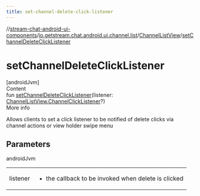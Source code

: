 ```yaml
---
title: set-channel-delete-click-listener
---
```

//[stream-chat-android-ui-components](../../../index.md)/[io.getstream.chat.android.ui.channel.list](../index.md)/[ChannelListView](index.md)/[setChannelDeleteClickListener](setChannelDeleteClickListener.md)



# setChannelDeleteClickListener  
[androidJvm]  
Content  
fun [setChannelDeleteClickListener](setChannelDeleteClickListener.md)(listener: [ChannelListView.ChannelClickListener](ChannelClickListener/index.md)?)  
More info  


Allows clients to set a click listener to be notified of delete clicks via channel actions or view holder swipe menu



## Parameters  
  
androidJvm  
  
| | |
|---|---|
| <a name="io.getstream.chat.android.ui.channel.list/ChannelListView/setChannelDeleteClickListener/#io.getstream.chat.android.ui.channel.list.ChannelListView.ChannelClickListener?/PointingToDeclaration/"></a>listener| <a name="io.getstream.chat.android.ui.channel.list/ChannelListView/setChannelDeleteClickListener/#io.getstream.chat.android.ui.channel.list.ChannelListView.ChannelClickListener?/PointingToDeclaration/"></a><ul><li>the callback to be invoked when delete is clicked</li></ul>|
  
  



